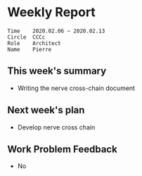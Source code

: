 # Weekly Report 

```
Time	2020.02.06 ~ 2020.02.13
Circle	CCCc
Role	Architect
Name	Pierre
```
## This week's summary

- Writing the nerve cross-chain document

## Next week's plan

- Develop nerve cross chain

## Work Problem Feedback

- No

